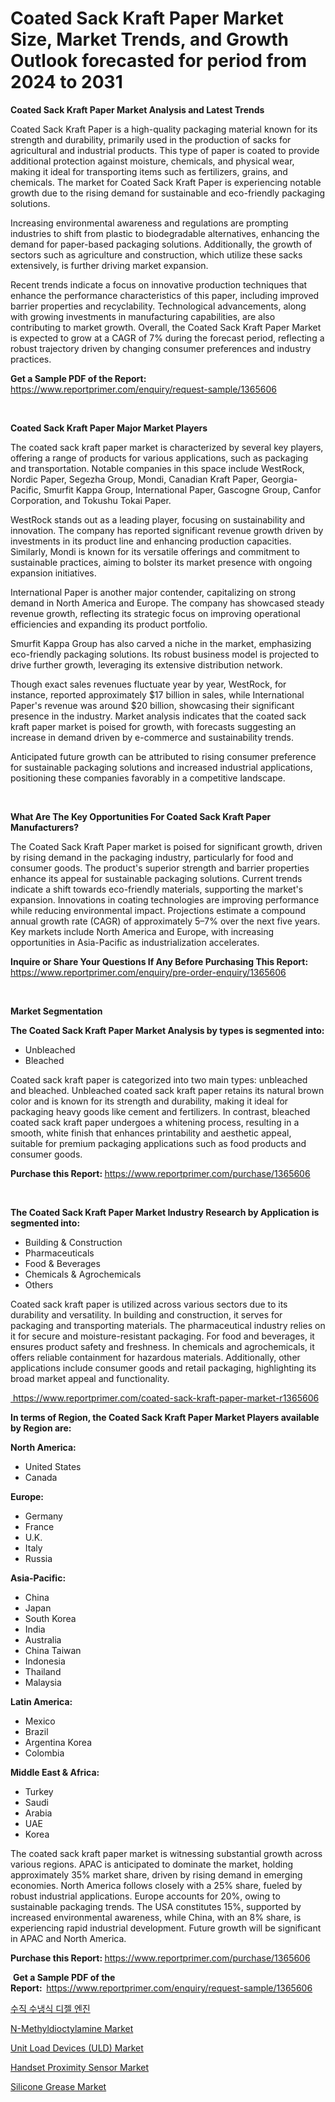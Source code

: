 <p><h1>Coated Sack Kraft Paper Market Size, Market Trends, and Growth Outlook forecasted for period from 2024 to 2031</h1></p><p><strong>Coated Sack Kraft Paper Market Analysis and Latest Trends</strong></p>
<p><p>Coated Sack Kraft Paper is a high-quality packaging material known for its strength and durability, primarily used in the production of sacks for agricultural and industrial products. This type of paper is coated to provide additional protection against moisture, chemicals, and physical wear, making it ideal for transporting items such as fertilizers, grains, and chemicals. The market for Coated Sack Kraft Paper is experiencing notable growth due to the rising demand for sustainable and eco-friendly packaging solutions. </p><p>Increasing environmental awareness and regulations are prompting industries to shift from plastic to biodegradable alternatives, enhancing the demand for paper-based packaging solutions. Additionally, the growth of sectors such as agriculture and construction, which utilize these sacks extensively, is further driving market expansion. </p><p>Recent trends indicate a focus on innovative production techniques that enhance the performance characteristics of this paper, including improved barrier properties and recyclability. Technological advancements, along with growing investments in manufacturing capabilities, are also contributing to market growth. Overall, the Coated Sack Kraft Paper Market is expected to grow at a CAGR of 7% during the forecast period, reflecting a robust trajectory driven by changing consumer preferences and industry practices.</p></p>
<p><strong>Get a Sample PDF of the Report:&nbsp;</strong> <a href="https://www.reportprimer.com/enquiry/request-sample/1365606">https://www.reportprimer.com/enquiry/request-sample/1365606</a></p>
<p>&nbsp;</p>
<p><strong>Coated Sack Kraft Paper Major Market Players</strong></p>
<p><p>The coated sack kraft paper market is characterized by several key players, offering a range of products for various applications, such as packaging and transportation. Notable companies in this space include WestRock, Nordic Paper, Segezha Group, Mondi, Canadian Kraft Paper, Georgia-Pacific, Smurfit Kappa Group, International Paper, Gascogne Group, Canfor Corporation, and Tokushu Tokai Paper. </p><p>WestRock stands out as a leading player, focusing on sustainability and innovation. The company has reported significant revenue growth driven by investments in its product line and enhancing production capacities. Similarly, Mondi is known for its versatile offerings and commitment to sustainable practices, aiming to bolster its market presence with ongoing expansion initiatives.</p><p>International Paper is another major contender, capitalizing on strong demand in North America and Europe. The company has showcased steady revenue growth, reflecting its strategic focus on improving operational efficiencies and expanding its product portfolio.</p><p>Smurfit Kappa Group has also carved a niche in the market, emphasizing eco-friendly packaging solutions. Its robust business model is projected to drive further growth, leveraging its extensive distribution network.</p><p>Though exact sales revenues fluctuate year by year, WestRock, for instance, reported approximately $17 billion in sales, while International Paper's revenue was around $20 billion, showcasing their significant presence in the industry. Market analysis indicates that the coated sack kraft paper market is poised for growth, with forecasts suggesting an increase in demand driven by e-commerce and sustainability trends.</p><p>Anticipated future growth can be attributed to rising consumer preference for sustainable packaging solutions and increased industrial applications, positioning these companies favorably in a competitive landscape.</p></p>
<p>&nbsp;</p>
<p><strong>What Are The Key Opportunities For Coated Sack Kraft Paper Manufacturers?</strong></p>
<p><p>The Coated Sack Kraft Paper market is poised for significant growth, driven by rising demand in the packaging industry, particularly for food and consumer goods. The product's superior strength and barrier properties enhance its appeal for sustainable packaging solutions. Current trends indicate a shift towards eco-friendly materials, supporting the market's expansion. Innovations in coating technologies are improving performance while reducing environmental impact. Projections estimate a compound annual growth rate (CAGR) of approximately 5–7% over the next five years. Key markets include North America and Europe, with increasing opportunities in Asia-Pacific as industrialization accelerates.</p></p>
<p><strong>Inquire or Share Your Questions If Any Before Purchasing This Report:</strong> <a href="https://www.reportprimer.com/enquiry/pre-order-enquiry/1365606">https://www.reportprimer.com/enquiry/pre-order-enquiry/1365606</a></p>
<p>&nbsp;</p>
<p><strong>Market Segmentation</strong></p>
<p><strong>The Coated Sack Kraft Paper Market Analysis by types is segmented into:</strong></p>
<p><ul><li>Unbleached</li><li>Bleached</li></ul></p>
<p><p>Coated sack kraft paper is categorized into two main types: unbleached and bleached. Unbleached coated sack kraft paper retains its natural brown color and is known for its strength and durability, making it ideal for packaging heavy goods like cement and fertilizers. In contrast, bleached coated sack kraft paper undergoes a whitening process, resulting in a smooth, white finish that enhances printability and aesthetic appeal, suitable for premium packaging applications such as food products and consumer goods.</p></p>
<p><strong>Purchase this Report:&nbsp;</strong><a href="https://www.reportprimer.com/purchase/1365606">https://www.reportprimer.com/purchase/1365606</a></p>
<p>&nbsp;</p>
<p><strong>The Coated Sack Kraft Paper Market Industry Research by Application is segmented into:</strong></p>
<p><ul><li>Building & Construction</li><li>Pharmaceuticals</li><li>Food & Beverages</li><li>Chemicals & Agrochemicals</li><li>Others</li></ul></p>
<p><p>Coated sack kraft paper is utilized across various sectors due to its durability and versatility. In building and construction, it serves for packaging and transporting materials. The pharmaceutical industry relies on it for secure and moisture-resistant packaging. For food and beverages, it ensures product safety and freshness. In chemicals and agrochemicals, it offers reliable containment for hazardous materials. Additionally, other applications include consumer goods and retail packaging, highlighting its broad market appeal and functionality.</p></p>
<p><a href="https://www.reportprimer.com/coated-sack-kraft-paper-market-r1365606">&nbsp;https://www.reportprimer.com/coated-sack-kraft-paper-market-r1365606</a></p>
<p><strong>In terms of Region, the Coated Sack Kraft Paper Market Players available by Region are:</strong></p>
<p>
    <p> <strong> North America: </strong>
        <ul>
            <li>United States</li>
            <li>Canada</li>
        </ul>
        </p> 
    <p> <strong> Europe: </strong>
        <ul>
            <li>Germany</li>
            <li>France</li>
            <li>U.K.</li>
            <li>Italy</li>
            <li>Russia</li>
        </ul>
        </p> 
    <p> <strong> Asia-Pacific: </strong>
        <ul>
            <li>China</li>
            <li>Japan</li>
            <li>South Korea</li>
            <li>India</li>
            <li>Australia</li>
            <li>China Taiwan</li>
            <li>Indonesia</li>
            <li>Thailand</li>
            <li>Malaysia</li>
        </ul>
        </p> 
    <p> <strong> Latin America: </strong>
        <ul>
            <li>Mexico</li>
            <li>Brazil</li>
            <li>Argentina Korea</li>
            <li>Colombia</li>
        </ul>
        </p> 
    <p> <strong> Middle East & Africa: </strong>
        <ul>
            <li>Turkey</li>
            <li>Saudi</li>
            <li>Arabia</li>
            <li>UAE</li>
            <li>Korea</li>
        </ul>
    </p>
    </p>
<p><p>The coated sack kraft paper market is witnessing substantial growth across various regions. APAC is anticipated to dominate the market, holding approximately 35% market share, driven by rising demand in emerging economies. North America follows closely with a 25% share, fueled by robust industrial applications. Europe accounts for 20%, owing to sustainable packaging trends. The USA constitutes 15%, supported by increased environmental awareness, while China, with an 8% share, is experiencing rapid industrial development. Future growth will be significant in APAC and North America.</p></p>
<p><strong>Purchase this Report: </strong><a href="https://www.reportprimer.com/purchase/1365606">https://www.reportprimer.com/purchase/1365606</a></p>
<p>&nbsp;<strong>Get a Sample PDF of the Report:&nbsp;&nbsp;</strong><a href="https://www.reportprimer.com/enquiry/request-sample/1365606">https://www.reportprimer.com/enquiry/request-sample/1365606</a></p>
<p><strong></strong></p>
<p><p><a href="https://medium.com/@pwhkjukf5/%EC%88%98%EC%A7%81-%EC%88%98%EB%83%89%EC%8B%9D-%EB%94%94%EC%A0%A4-%EC%97%94%EC%A7%84-%EC%8B%9C%EC%9E%A5-%EC%A1%B0%EC%82%AC-%EB%B3%B4%EA%B3%A0%EC%84%9C-2031%EB%85%84%EA%B9%8C%EC%A7%80%EC%9D%98-%EC%8B%9C%EC%9E%A5-%EA%B7%9C%EB%AA%A8-%EB%B0%8F-%EC%88%98%EC%9D%B5-%EB%B6%84%EC%84%9D%EC%9D%84-%ED%83%90%EC%83%89%ED%95%98%EB%A9%B0-14-8-%EC%9D%98-%EC%97%B0%ED%8F%89%EA%B7%A0-%EC%84%B1%EC%9E%A5%EB%A5%A0-cagr-%EC%9D%84-%ED%8F%AC%ED%95%A8%ED%95%9C-128%ED%8E%98%EC%9D%B4%EC%A7%80-%EB%B3%B4%EA%B3%A0%EC%84%9C%EC%9E%85%EB%8B%88%EB%8B%A4-9edcc3494c78?postPublishedType=repub">수직 수냉식 디젤 엔진</a></p><p><a href="https://issuu.com/reportprime-2/docs/n-methyldioctylamine-market-size-20_04055af73530dc">N-Methyldioctylamine Market</a></p><p><a href="https://medium.com/@aaronherman07/driving-factors-behind-the-unit-load-devices-uld-market-trends-applications-and-regional-market-8fb953dd5979?postPublishedType=repub">Unit Load Devices (ULD) Market</a></p><p><a href="https://medium.com/@aaronherman07/an-in-depth-analysis-of-the-global-handset-proximity-sensor-market-scope-and-its-rapid-growing-7-57065631d387?postPublishedType=repub">Handset Proximity Sensor Market</a></p><p><a href="https://www.linkedin.com/pulse/navigating-global-silicone-grease-market-landscape-trends-mdkgf?trackingId=%2BaJtKavMRlu81Z69ZaPZCg%3D%3D">Silicone Grease Market</a></p></p>